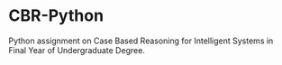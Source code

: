 # CBR-Python
Python assignment on Case Based Reasoning for Intelligent Systems in Final Year of Undergraduate Degree.
